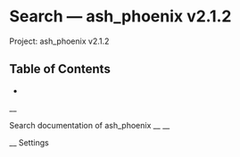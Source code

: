 # Search — ash_phoenix v2.1.2

Project: ash_phoenix v2.1.2

## Table of Contents

- 

__

Search documentation of ash_phoenix __ __

__ Settings

# 
